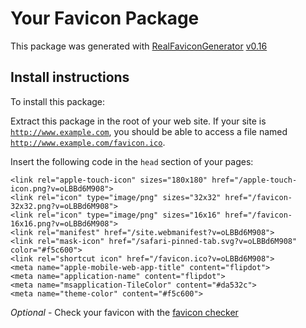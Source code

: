 # Your Favicon Package

This package was generated with [RealFaviconGenerator](https://realfavicongenerator.net/) [v0.16](https://realfavicongenerator.net/change_log#v0.16)

## Install instructions

To install this package:

Extract this package in the root of your web site. If your site is <code>http://www.example.com</code>, you should be able to access a file named <code>http://www.example.com/favicon.ico</code>.

Insert the following code in the `head` section of your pages:

    <link rel="apple-touch-icon" sizes="180x180" href="/apple-touch-icon.png?v=oLBBd6M908">
    <link rel="icon" type="image/png" sizes="32x32" href="/favicon-32x32.png?v=oLBBd6M908">
    <link rel="icon" type="image/png" sizes="16x16" href="/favicon-16x16.png?v=oLBBd6M908">
    <link rel="manifest" href="/site.webmanifest?v=oLBBd6M908">
    <link rel="mask-icon" href="/safari-pinned-tab.svg?v=oLBBd6M908" color="#f5c600">
    <link rel="shortcut icon" href="/favicon.ico?v=oLBBd6M908">
    <meta name="apple-mobile-web-app-title" content="flipdot">
    <meta name="application-name" content="flipdot">
    <meta name="msapplication-TileColor" content="#da532c">
    <meta name="theme-color" content="#f5c600">

*Optional* - Check your favicon with the [favicon checker](https://realfavicongenerator.net/favicon_checker)